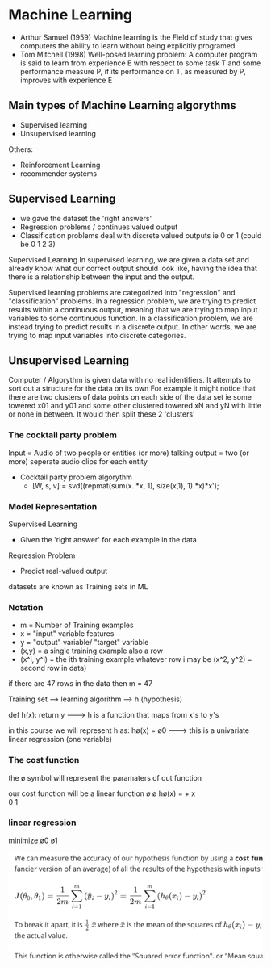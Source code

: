 # Machine Learning
* Arthur Samuel (1959) Machine learning is the Field of study that gives computers the ability to learn without being explicitly programed
* Tom Mitchell (1998) Well-posed learning problem: A computer program is said to learn from experience E with respect to some task T and some performance measure P, if its performance on T, as measured by P, improves with experience E

## Main types of Machine Learning algorythms
- Supervised learning
- Unsupervised learning

Others:
- Reinforcement Learning 
- recommender systems

## Supervised Learning
- we gave the dataset the 'right answers'
- Regression problems / continues valued output
- Classification problems deal with discrete valued outputs ie 0 or 1 (could be 0 1 2 3)

Supervised Learning
In supervised learning, we are given a data set and already know what our correct output should look like, having the idea that there is a relationship between the input and the output.

Supervised learning problems are categorized into "regression" and "classification" problems. In a regression problem, we are trying to predict results within a continuous output, meaning that we are trying to map input variables to some continuous function. In a classification problem, we are instead trying to predict results in a discrete output. In other words, we are trying to map input variables into discrete categories. 

## Unsupervised Learning
Computer / Algorythm is given data with no real identifiers. It attempts to sort out a structure for the data on its own
For example it might notice that there are two clusters of data points on each side of the data set ie some towered x01 and y01 and some other clustered towered xN and yN
with little or none in between. It would then split these 2 'clusters'

### The cocktail party problem
Input = Audio of two people or entities (or more) talking
output = two (or more) seperate audio clips for each entity

- Cocktail party problem algorythm
    * [W, s, v] = svd((repmat(sum(x. *x, 1), size(x,1), 1).*x)*x'); 

### Model Representation
Supervised Learning
- Given the 'right answer' for each example in the data

Regression Problem
- Predict real-valued output

datasets are known as Training sets in ML

### Notation
- m = Number of Training examples
- x = "input" variable features
- y = "output" variable/ "target" variable
- (x,y) = a single training example also a row
- (x^i, y^i) = the ith training example whatever row i may be (x^2, y^2) = second row in data)



if there are 47 rows in the data then m = 47


Training set --> learning algorithm --> h (hypothesis)

def h(x): return y ---> h is a function that maps from x's to y's


in this course we will represent h as: 
hø(x) = ø0 ---> this is a univariate linear regression (one variable)

### The cost function
the ø symbol will represent the paramaters of out function

our cost function will be a linear function
         ø      ø
hø(x) =      +     x       
          0      1


### linear regression

minimize
ø0 ø1

![Cost function](images/Cost_Function_linear_regression.png)

